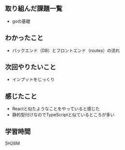 ## 取り組んだ課題一覧

- goの基礎

## わかったこと

- バックエンド（DB）とフロントエンド（routes）の流れ
## 次回やりたいこと

- インプットをじっくり

## 感じたこと
- Reactと似たようなことをやっていると感じた
- 静的型付けなのでTypeScriptと似ているところが多い


## 学習時間

5H26M